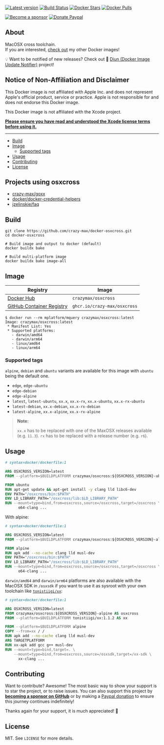 [![Latest version](https://img.shields.io/github/v/tag/crazy-max/docker-osxcross?label=version&style=flat-square)](https://hub.docker.com/r/crazymax/osxcross/tags?page=1&ordering=last_updated)
[![Build Status](https://img.shields.io/github/actions/workflow/status/crazy-max/docker-osxcross/build.yml?branch=main&label=build&logo=github&style=flat-square)](https://github.com/crazy-max/docker-osxcross/actions?query=workflow%3Abuild)
[![Docker Stars](https://img.shields.io/docker/stars/crazymax/osxcross.svg?style=flat-square&logo=docker)](https://hub.docker.com/r/crazymax/osxcross/)
[![Docker Pulls](https://img.shields.io/docker/pulls/crazymax/osxcross.svg?style=flat-square&logo=docker)](https://hub.docker.com/r/crazymax/osxcross/)

[![Become a sponsor](https://img.shields.io/badge/sponsor-crazy--max-181717.svg?logo=github&style=flat-square)](https://github.com/sponsors/crazy-max)
[![Donate Paypal](https://img.shields.io/badge/donate-paypal-00457c.svg?logo=paypal&style=flat-square)](https://www.paypal.me/crazyws)

## About

MacOSX cross toolchain.<br />
If you are interested, [check out](https://hub.docker.com/r/crazymax/) my other Docker images!

💡 Want to be notified of new releases? Check out 🔔 [Diun (Docker Image Update Notifier)](https://github.com/crazy-max/diun) project!

## Notice of Non-Affiliation and Disclaimer

This Docker image is not affiliated with Apple Inc. and does not represent
Apple's official product, service or practice. Apple is not responsible for and
does not endorse this Docker image.

This Docker image is not affiliated with the Xcode project.

**[Please ensure you have read and understood the Xcode license
terms before using it.](https://www.apple.com/legal/sla/docs/xcode.pdf)**

___

* [Build](#build)
* [Image](#image)
  * [Supported tags](#supported-tags)
* [Usage](#usage)
* [Contributing](#contributing)
* [License](#license)

## Projects using osxcross

* [crazy-max/goxx](https://github.com/crazy-max/goxx)
* [docker/docker-credential-helpers](https://github.com/docker/docker-credential-helpers)
* [jzelinskie/faq](https://github.com/jzelinskie/faq)

## Build

```shell
git clone https://github.com/crazy-max/docker-osxcross.git
cd docker-osxcross

# Build image and output to docker (default)
docker buildx bake

# Build multi-platform image
docker buildx bake image-all
```

## Image

| Registry                                                                                             | Image                           |
|------------------------------------------------------------------------------------------------------|---------------------------------|
| [Docker Hub](https://hub.docker.com/r/crazymax/osxcross/)                                            | `crazymax/osxcross`             |
| [GitHub Container Registry](https://github.com/users/crazy-max/packages/container/package/osxcross)  | `ghcr.io/crazy-max/osxcross`    |

```
$ docker run --rm mplatform/mquery crazymax/osxcross:latest
Image: crazymax/osxcross:latest
 * Manifest List: Yes
 * Supported platforms:
   - darwin/amd64
   - darwin/arm64
   - linux/amd64
   - linux/arm64
```

### Supported tags

`alpine`, `debian` and `ubuntu` variants are available for this image with
`ubuntu` being the default one.

* `edge`, `edge-ubuntu`
* `edge-debian`
* `edge-alpine`
* `latest`, `latest-ubuntu`, `xx.x`, `xx.x-rx`, `xx.x-ubuntu`, `xx.x-rx-ubuntu`
* `latest-debian`, `xx.x-debian`, `xx.x-rx-debian`
* `latest-alpine`, `xx.x-alpine`, `xx.x-rx-alpine`

> **Note:**
> 
> `xx.x` has to be replaced with one of the MaxOSX releases available (e.g. `11.3`).
> `rx` has to be replaced with a release number (e.g. `r6`).

## Usage

```dockerfile
# syntax=docker/dockerfile:1

ARG OSXCROSS_VERSION=latest
FROM --platform=$BUILDPLATFORM crazymax/osxcross:${OSXCROSS_VERSION}-ubuntu AS osxcross

FROM ubuntu
RUN apt-get update && apt-get install -y clang lld libc6-dev
ENV PATH="/osxcross/bin:$PATH"
ENV LD_LIBRARY_PATH="/osxcross/lib:$LD_LIBRARY_PATH"
RUN --mount=type=bind,from=osxcross,source=/osxcross,target=/osxcross \
      o64-clang ...
```

With alpine:

```dockerfile
# syntax=docker/dockerfile:1

ARG OSXCROSS_VERSION=latest
FROM --platform=$BUILDPLATFORM crazymax/osxcross:${OSXCROSS_VERSION}-alpine AS osxcross

FROM alpine
RUN apk add --no-cache clang lld musl-dev
ENV PATH="/osxcross/bin:$PATH"
ENV LD_LIBRARY_PATH="/osxcross/lib:$LD_LIBRARY_PATH"
RUN --mount=type=bind,from=osxcross,source=/osxcross,target=/osxcross \
      o64-clang ...
```

`darwin/amd64` and `darwin/arm64` platforms are also available with the
MacOSX SDK in `/osxsdk` if you want to use it as sysroot with your own toolchain
like [`tonistiigi/xx`](https://github.com/tonistiigi/xx):

```dockerfile
# syntax=docker/dockerfile:1

ARG OSXCROSS_VERSION=latest
FROM crazymax/osxcross:${OSXCROSS_VERSION}-alpine AS osxcross
FROM --platform=$BUILDPLATFORM tonistiigi/xx:1.1.2 AS xx

FROM --platform=$BUILDPLATFORM alpine
COPY --from=xx / /
RUN apk add --no-cache clang lld musl-dev
ARG TARGETPLATFORM
RUN xx-apk add gcc g++ musl-dev
RUN --mount=type=bind,target=. \
    --mount=type=bind,from=osxcross,source=/osxsdk,target=/xx-sdk \
      xx-clang ...
```

## Contributing

Want to contribute? Awesome! The most basic way to show your support is to star the project, or to raise issues. You
can also support this project by [**becoming a sponsor on GitHub**](https://github.com/sponsors/crazy-max) or by making
a [Paypal donation](https://www.paypal.me/crazyws) to ensure this journey continues indefinitely!

Thanks again for your support, it is much appreciated! :pray:

## License

MIT. See `LICENSE` for more details.

